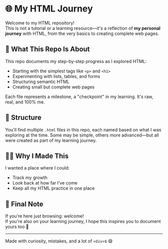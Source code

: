 # 🌐 My HTML Journey

Welcome to my HTML repository!  
This is not a tutorial or a learning resource—it's a reflection of **my personal journey** with HTML, from the very basics to creating complete web pages.

## 📌 What This Repo Is About

This repo documents my step-by-step progress as I explored HTML:
- Starting with the simplest tags like `<p>` and `<h1>`
- Experimenting with lists, tables, and forms
- Structuring semantic HTML
- Creating small but complete web pages

Each file represents a milestone, a "checkpoint" in my learning. It's raw, real, and 100% me.

## 📁 Structure

You'll find multiple `.html` files in this repo, each named based on what I was exploring at the time. Some may be simple, others more advanced—but all were created as part of my learning journey.

## 🙋‍♀️ Why I Made This

I wanted a place where I could:
- Track my growth
- Look back at how far I’ve come
- Keep all my HTML practice in one place

## 💬 Final Note

If you’re here just browsing: welcome!  
If you're also on your learning journey, I hope this inspires you to document yours too 💫

---

Made with curiosity, mistakes, and a lot of `<div>`s 😄
